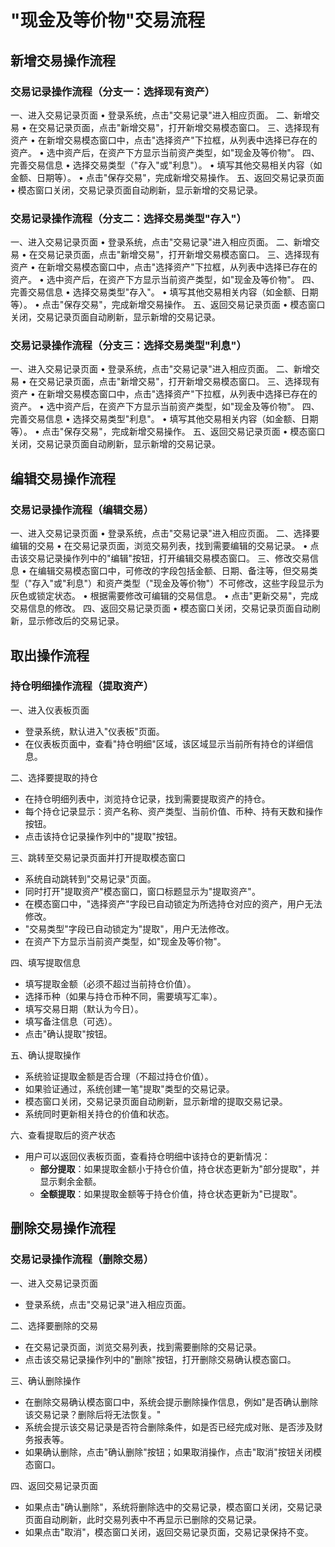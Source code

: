 # "现金及等价物"交易流程
## 新增交易操作流程
### 交易记录操作流程（分支一：选择现有资产）
一、进入交易记录页面
•  登录系统，点击"交易记录"进入相应页面。
二、新增交易
•  在交易记录页面，点击"新增交易"，打开新增交易模态窗口。
三、选择现有资产
•  在新增交易模态窗口中，点击"选择资产"下拉框，从列表中选择已存在的资产。
•  选中资产后，在资产下方显示当前资产类型，如"现金及等价物"。
四、完善交易信息
•  选择交易类型（"存入"或"利息"）。
•  填写其他交易相关内容（如金额、日期等）。
•  点击"保存交易"，完成新增交易操作。
五、返回交易记录页面
•  模态窗口关闭，交易记录页面自动刷新，显示新增的交易记录。

### 交易记录操作流程（分支二：选择交易类型"存入"）
一、进入交易记录页面
•  登录系统，点击"交易记录"进入相应页面。
二、新增交易
•  在交易记录页面，点击"新增交易"，打开新增交易模态窗口。
三、选择现有资产
•  在新增交易模态窗口中，点击"选择资产"下拉框，从列表中选择已存在的资产。
•  选中资产后，在资产下方显示当前资产类型，如"现金及等价物"。
四、完善交易信息
•  选择交易类型"存入"。
•  填写其他交易相关内容（如金额、日期等）。
•  点击"保存交易"，完成新增交易操作。
五、返回交易记录页面
•  模态窗口关闭，交易记录页面自动刷新，显示新增的交易记录。

### 交易记录操作流程（分支三：选择交易类型"利息"）
一、进入交易记录页面
•  登录系统，点击"交易记录"进入相应页面。
二、新增交易
•  在交易记录页面，点击"新增交易"，打开新增交易模态窗口。
三、选择现有资产
•  在新增交易模态窗口中，点击"选择资产"下拉框，从列表中选择已存在的资产。
•  选中资产后，在资产下方显示当前资产类型，如"现金及等价物"。
四、完善交易信息
•  选择交易类型"利息"。
•  填写其他交易相关内容（如金额、日期等）。
•  点击"保存交易"，完成新增交易操作。
五、返回交易记录页面
•  模态窗口关闭，交易记录页面自动刷新，显示新增的交易记录。

## 编辑交易操作流程

### 交易记录操作流程（编辑交易）
一、进入交易记录页面
•  登录系统，点击"交易记录"进入相应页面。
二、选择要编辑的交易
•  在交易记录页面，浏览交易列表，找到需要编辑的交易记录。
•  点击该交易记录操作列中的"编辑"按钮，打开编辑交易模态窗口。
三、修改交易信息
•  在编辑交易模态窗口中，可修改的字段包括金额、日期、备注等，但交易类型（"存入"或"利息"）和资产类型（"现金及等价物"）不可修改，这些字段显示为灰色或锁定状态。
•  根据需要修改可编辑的交易信息。
•  点击"更新交易"，完成交易信息的修改。
四、返回交易记录页面
•  模态窗口关闭，交易记录页面自动刷新，显示修改后的交易记录。


## 取出操作流程
### 持仓明细操作流程（提取资产）
一、进入仪表板页面
- 登录系统，默认进入"仪表板"页面。
- 在仪表板页面中，查看"持仓明细"区域，该区域显示当前所有持仓的详细信息。

二、选择要提取的持仓
- 在持仓明细列表中，浏览持仓记录，找到需要提取资产的持仓。
- 每个持仓记录显示：资产名称、资产类型、当前价值、币种、持有天数和操作按钮。
- 点击该持仓记录操作列中的"提取"按钮。

三、跳转至交易记录页面并打开提取模态窗口
- 系统自动跳转到"交易记录"页面。
- 同时打开"提取资产"模态窗口，窗口标题显示为"提取资产"。
- 在模态窗口中，"选择资产"字段已自动锁定为所选持仓对应的资产，用户无法修改。
- "交易类型"字段已自动锁定为"提取"，用户无法修改。
- 在资产下方显示当前资产类型，如"现金及等价物"。

四、填写提取信息
- 填写提取金额（必须不超过当前持仓价值）。
- 选择币种（如果与持仓币种不同，需要填写汇率）。
- 填写交易日期（默认为今日）。
- 填写备注信息（可选）。
- 点击"确认提取"按钮。

五、确认提取操作
- 系统验证提取金额是否合理（不超过持仓价值）。
- 如果验证通过，系统创建一笔"提取"类型的交易记录。
- 模态窗口关闭，交易记录页面自动刷新，显示新增的提取交易记录。
- 系统同时更新相关持仓的价值和状态。

六、查看提取后的资产状态
- 用户可以返回仪表板页面，查看持仓明细中该持仓的更新情况：
  - **部分提取**：如果提取金额小于持仓价值，持仓状态更新为"部分提取"，并显示剩余金额。
  - **全额提取**：如果提取金额等于持仓价值，持仓状态更新为"已提取"。

## 删除交易操作流程
### 交易记录操作流程（删除交易）
一、进入交易记录页面
- 登录系统，点击"交易记录"进入相应页面。

二、选择要删除的交易
- 在交易记录页面，浏览交易列表，找到需要删除的交易记录。
- 点击该交易记录操作列中的"删除"按钮，打开删除交易确认模态窗口。

三、确认删除操作
- 在删除交易确认模态窗口中，系统会提示删除操作信息，例如"是否确认删除该交易记录？删除后将无法恢复。"
- 系统会提示该交易记录是否符合删除条件，如是否已经完成对账、是否涉及财务报表等。
- 如果确认删除，点击"确认删除"按钮；如果取消操作，点击"取消"按钮关闭模态窗口。

四、返回交易记录页面
- 如果点击"确认删除"，系统将删除选中的交易记录，模态窗口关闭，交易记录页面自动刷新，此时交易列表中不再显示已删除的交易记录。
- 如果点击"取消"，模态窗口关闭，返回交易记录页面，交易记录保持不变。
